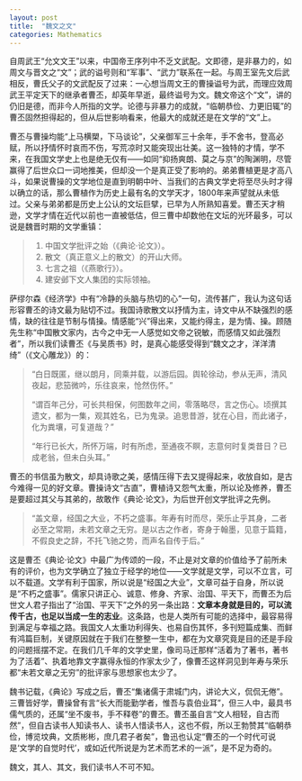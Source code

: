 ```yaml
---
layout: post
title:  "魏文之文"
categories: Mathematics
---
```


自周武王“允文文王”以来，中国帝王序列中不乏文武配。文即德，是非暴力的，如周文与晋文之“文”；武的谥号则和“军事”、“武力”联系在一起。与周王室先文后武相反，曹氏父子的文武配反了过来：一心想当周文王的曹操谥号为武，而理应效周武王平定天下的继承者曹丕，却英年早逝，最终谥号为文。魏文帝这个“文”，讲的仍旧是德，而非今人所指的文学。论德与非暴力的成就，“临朝恭俭、力更旧辄”的曹丕固然担得起的，但从后世影响看来，他最大的成就还是在文学的“文”上。

曹丕与曹操均能“上马横槊，下马谈论”，父亲御军三十余年，手不舍书，登高必赋，所以抒情怀时哀而不伤，写荒凉时又能突现出壮美。这一独特的才情，学不来，在我国文学史上也是绝无仅有——如同“抑扬爽朗、莫之与京”的陶渊明，尽管赢得了后世众口一词地推美，但却没一个是真正受了影响的。弟弟曹植更是才高八斗，如果说曹操的文学地位是直到明朝中叶、当我们的古典文学史将至尽头时才得以确立的话，那么曹植作为历史上最有名的文学天才，1800年来声望就从未低过。父亲与弟弟都是历史上公认的文坛巨擘，已早为人所熟知喜爱。曹丕天才稍逊，文学才情在近代以前也一直被低估，但三曹中却数他在文坛的光环最多，可以说是魏晋时期的文学重镇：

> 1. 中国文学批评之始（《典论·论文》）。
> 2. 散文（真正意义上的散文）的开山大师。
> 3. 七言之祖（《燕歌行》）。
> 4. 建安邺下文人集团的实际领袖。

萨缪尔森《经济学》中有“冷静的头脑与热切的心”一句，流传甚广，我认为这句话形容曹丕的诗文最为贴切不过。我国诗歌散文以抒情为主，诗文中从不缺强烈的感情，缺的往往是节制与情操。情感能“兴”得出来，又能约得主，是为情、操。顾随先生称“中国散文家内，古今之中无一人感觉如文帝之锐敏，而感情又如此强烈者”，所以我们读曹丕《与吴质书》时，是真心能感受得到“魏文之才，洋洋清绮”（《文心雕龙》）的：

> “白日既匿，继以朗月，同乘并载，以游后园。舆轮徐动，参从无声，清风夜起，悲笳微吟，乐往哀来，怆然伤怀。”
>
>  “谓百年己分，可长共相保，何图数年之间，零落略尽，言之伤心。顷撰其遗文，都为一集，观其姓名，已为鬼录。追思昔游，犹在心目，而此诸子，化为粪壤，可复道哉？”
>
>  “年行已长大，所怀万端，时有所虑，至通夜不瞑，志意何时复类昔日？已成老翁，但未白头耳。”

曹丕的书信虽为散文，却具诗歌之美，感情压得下去又提得起来，收放自如，是古今难得一见的好文章。曹操诗文“古直”，曹植诗又怨气太重，所以论及修养，曹丕是要超过其父与其弟的，故敢作《典论·论文》，为后世开创文学批评之先例。

> “盖文章，经国之大业，不朽之盛事。年寿有时而尽，荣乐止乎其身，二者必至之常期，未若文章之无穷。是以古之作者，寄身于翰墨，见意于篇籍，不假良史之辞，不托飞驰之势，而声名自传于后。”

这是曹丕《典论·论文》中最广为传颂的一段，不止是对文章的价值给予了前所未有的评价，也为文学确立了独立于经学的地位——文学就是文学，可以不立言，可以不载道。文学有利于国家，所以说是“经国之大业”，文章可益于自身，所以说是“不朽之盛事”。儒家只讲正心、诚意、修身、齐家、治国、平天下，而曹丕为后世文人君子指出了“治国、平天下”之外的另一条出路：**文章本身就是目的，可以流传千古，也足以当成一生的志业**。这条路，也是人类所有可能的选择中，最容易得到满足与幸福之路。我国文人太重功利得失、也易自伤其怀，多刊短篇成集、而鲜有鸿篇巨制，关键原因就在于我们在整整一生中，都在为文章究竟是目的还是手段的问题摇摆不定。在我们几千年的文学史里，像司马迁那样“活着为了著书，著书为了活着”、执着地靠文字赢得永恒的作家太少了，像曹丕这样洞见到年寿与荣乐都“未若文章之无穷”的批评家与思想家也太少了。

魏书记载，《典论》写成之后，曹丕“集诸儒于肃城门内，讲论大义，侃侃无倦”。三曹皆好学，曹操曾有言“长大而能勤学者，惟吾与袁伯业耳”，但三人中，最具书儒气质的，还属“坐不废书，手不释卷”的曹丕。曹丕虽自言“文人相轻，自古而然”，但自古读书人知读书人、读书人惜读书人，这也不假，所以王勃赞其“临朝恭俭，博览坟典，文质彬彬，庶几君子者矣”，鲁迅也认定“曹丕的一个时代可说是‘文学的自觉时代’，或如近代所说是为艺术而艺术的一派”，是不足为奇的。

魏文，其人、其文，我们读书人不可不知。